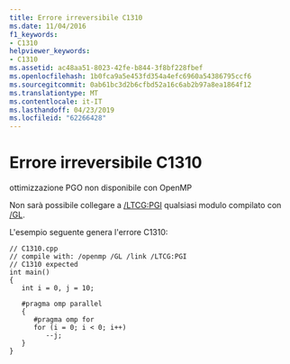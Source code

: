 ```yaml
---
title: Errore irreversibile C1310
ms.date: 11/04/2016
f1_keywords:
- C1310
helpviewer_keywords:
- C1310
ms.assetid: ac48aa51-8023-42fe-b844-3f8bf228fbef
ms.openlocfilehash: 1b0fca9a5e453fd354a4efc6960a54386795ccf6
ms.sourcegitcommit: 0ab61bc3d2b6cfbd52a16c6ab2b97a8ea1864f12
ms.translationtype: MT
ms.contentlocale: it-IT
ms.lasthandoff: 04/23/2019
ms.locfileid: "62266428"
---
```

# <a name="fatal-error-c1310"></a>Errore irreversibile C1310

ottimizzazione PGO non disponibile con OpenMP

Non sarà possibile collegare a [/LTCG:PGI](../../build/reference/ltcg-link-time-code-generation.md) qualsiasi modulo compilato con [/GL](../../build/reference/gl-whole-program-optimization.md).

L'esempio seguente genera l'errore C1310:

```
// C1310.cpp
// compile with: /openmp /GL /link /LTCG:PGI
// C1310 expected
int main()
{
   int i = 0, j = 10;

   #pragma omp parallel
   {
      #pragma omp for
      for (i = 0; i < 0; i++)
         --j;
   }
}
```